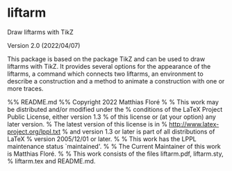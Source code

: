 # liftarm

Draw liftarms with TikZ

Version 2.0 (2022/04/07)

This package is based on the package TikZ and can be used to draw liftarms with TikZ. It provides several options for the appearance of the liftarms, a command which connects two liftarms, an environment to describe a construction and a method to animate a construction with one or more traces.

%% README.md
%% Copyright 2022 Matthias Floré
%
% This work may be distributed and/or modified under the
% conditions of the LaTeX Project Public License, either version 1.3
% of this license or (at your option) any later version.
% The latest version of this license is in
%   http://www.latex-project.org/lppl.txt
% and version 1.3 or later is part of all distributions of LaTeX
% version 2005/12/01 or later.
%
% This work has the LPPL maintenance status `maintained'.
% 
% The Current Maintainer of this work is Matthias Floré.
%
% This work consists of the files liftarm.pdf, liftarm.sty,
% liftarm.tex and README.md.